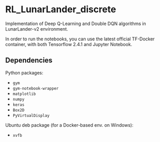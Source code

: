 # RL_LunarLander_discrete
Implementation of Deep Q-Learning and Double DQN algorithms in LunarLander-v2 environment. 

In order to run the notebooks, you can use the latest official TF-Docker container, with both Tensorflow 2.4.1 and
Jupyter Notebook. 

## Dependencies

Python packages:
* ``gym``
* ``gym-notebook-wrapper``
* ``matplotlib``
* ``numpy``
* ``keras``
* ``Box2D``
* ``PyVirtualDisplay``

Ubuntu deb package (for a Docker-based env. on Windows):
* ``xvfb``
